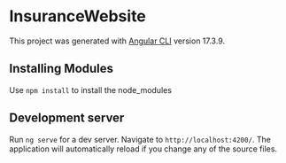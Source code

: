 # InsuranceWebsite

This project was generated with [Angular CLI](https://github.com/angular/angular-cli) version 17.3.9.

## Installing Modules

Use `npm install` to install the node_modules

## Development server

Run `ng serve` for a dev server. Navigate to `http://localhost:4200/`. The application will automatically reload if you change any of the source files.
